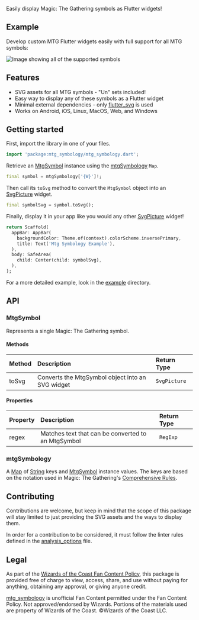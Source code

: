 Easily display Magic: The Gathering symbols as Flutter widgets!

## Example

Develop custom MTG Flutter widgets easily with full support for all MTG symbols:

![Image showing all of the supported symbols](https://raw.githubusercontent.com/zmuranaka/mtg_symbology/refs/heads/master/screenshots/screenshot_1.jpg)

## Features

* SVG assets for all MTG symbols - "Un" sets included!
* Easy way to display any of these symbols as a Flutter widget
* Minimal external dependencies - only [flutter_svg](https://pub.dev/packages/flutter_svg) is used
* Works on Android, iOS, Linux, MacOS, Web, and Windows

## Getting started

First, import the library in one of your files.

```dart
import 'package:mtg_symbology/mtg_symbology.dart';
```

Retrieve an [MtgSymbol](https://pub.dev/documentation/mtg_symbology/latest/mtg_symbology/MtgSymbol-class.html) instance using the [mtgSymbology](https://pub.dev/documentation/mtg_symbology/latest/mtg_symbology/mtgSymbology-constant.html) `Map`.

```dart
final symbol = mtgSymbology['{W}']!;
```

Then call its `toSvg` method to convert the `MtgSymbol` object into an [SvgPicture](https://pub.dev/documentation/flutter_svg/latest/svg/SvgPicture-class.html) widget.

```dart
final symbolSvg = symbol.toSvg();
```

Finally, display it in your app like you would any other [SvgPicture](https://pub.dev/documentation/flutter_svg/latest/svg/SvgPicture-class.html) widget!

```dart
return Scaffold(
  appBar: AppBar(
    backgroundColor: Theme.of(context).colorScheme.inversePrimary,
    title: Text('Mtg Symbology Example'),
  ),
  body: SafeArea(
    child: Center(child: symbolSvg),
  ),
);
```

For a more detailed example, look in the [example](https://github.com/zmuranaka/mtg_symbology/tree/master/example) directory.

## API

### MtgSymbol

Represents a single Magic: The Gathering symbol.

#### Methods

| Method             | Description                                                 | Return Type     |
| :----------------- | :---------------------------------------------------------- | :-------------- |
| toSvg              | Converts the MtgSymbol object into an SVG widget            | `SvgPicture`    |

#### Properties

| Property           | Description                                                 | Return Type     |
| :----------------- | :---------------------------------------------------------- | :-------------- |
| regex              | Matches text that can be converted to an MtgSymbol          | `RegExp`        |

### mtgSymbology

A [Map](https://api.dart.dev/dart-core/Map-class.html) of [String](https://api.dart.dev/dart-core/String-class.html) keys and [MtgSymbol](https://pub.dev/documentation/mtg_symbology/latest/mtg_symbology/MtgSymbol-class.html) instance values.
The keys are based on the notation used in Magic: The Gathering's [Comprehensive Rules](https://magic.wizards.com/en/rules).

## Contributing

Contributions are welcome, but keep in mind that the scope of this package will stay limited to just providing the SVG assets and the ways to display them.

In order for a contribution to be considered, it must follow the linter rules defined in the [analysis_options](https://github.com/zmuranaka/mtg_symbology/blob/master/analysis_options.yaml) file.

## Legal

As part of the [Wizards of the Coast Fan Content Policy](https://company.wizards.com/en/legal/fancontentpolicy),
this package is provided free of charge to view, access, share, and use without paying for anything, obtaining any approval, or giving anyone credit.

[mtg_symbology](https://pub.dev/packages/mtg_symbology) is unofficial Fan Content permitted under the Fan Content Policy. Not approved/endorsed by Wizards. Portions of the materials used are property of Wizards of the Coast. ©Wizards of the Coast LLC.

